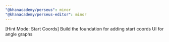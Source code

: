 ```yaml
---
"@khanacademy/perseus": minor
"@khanacademy/perseus-editor": minor
---
```


[Hint Mode: Start Coords] Build the foundation for adding start coords UI for angle graphs
